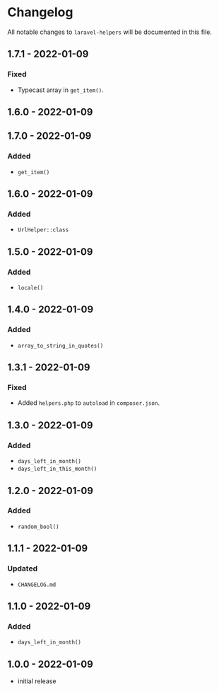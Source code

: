 # Changelog

All notable changes to `laravel-helpers` will be documented in this file.

## 1.7.1 - 2022-01-09

### Fixed

- Typecast array in `get_item()`.

## 1.6.0 - 2022-01-09

## 1.7.0 - 2022-01-09

### Added

- `get_item()`

## 1.6.0 - 2022-01-09

### Added

- `UrlHelper::class`

## 1.5.0 - 2022-01-09

### Added

- `locale()`

## 1.4.0 - 2022-01-09

### Added

- `array_to_string_in_quotes()`

## 1.3.1 - 2022-01-09

### Fixed

- Added `helpers.php` to `autoload` in `composer.json`.

## 1.3.0 - 2022-01-09

### Added

- `days_left_in_month()`
- `days_left_in_this_month()`

## 1.2.0 - 2022-01-09

### Added

- `random_bool()`

## 1.1.1 - 2022-01-09

### Updated

- `CHANGELOG.md`

## 1.1.0 - 2022-01-09

### Added

- `days_left_in_month()`

## 1.0.0 - 2022-01-09

- initial release
